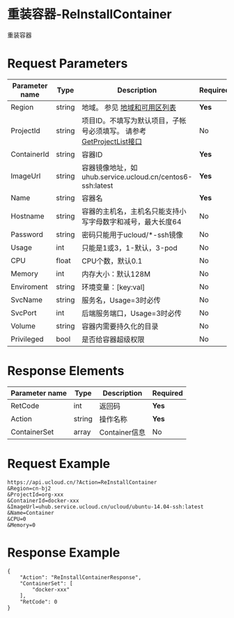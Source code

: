 # 重装容器-ReInstallContainer

重装容器

# Request Parameters
|Parameter name|Type|Description|Required|
|---|---|---|---|
|Region|string|地域。 参见 [地域和可用区列表](../summary/regionlist.html)|**Yes**|
|ProjectId|string|项目ID。不填写为默认项目，子帐号必须填写。 请参考[GetProjectList接口](../summary/get_project_list.html)|No|
|ContainerId|string|容器ID|**Yes**|
|ImageUrl|string|容器镜像地址，如uhub.service.ucloud.cn/centos6-ssh:latest|**Yes**|
|Name|string|容器名|**Yes**|
|Hostname|string|容器的主机名，主机名只能支持小写字母数字和减号，最大长度64|No|
|Password|string|密码只能用于ucloud/*-ssh镜像|No|
|Usage|int|只能是1或3，1-默认，3-pod|No|
|CPU|float|CPU个数，默认0.1|No|
|Memory|int|内存大小：默认128M|No|
|Enviroment|string|环境变量：[key:val]|No|
|SvcName|string|服务名，Usage=3时必传|No|
|SvcPort|int|后端服务端口，Usage=3时必传|No|
|Volume|string|容器内需要持久化的目录|No|
|Privileged|bool|是否给容器超级权限|No|

# Response Elements
|Parameter name|Type|Description|Required|
|---|---|---|---|
|RetCode|int|返回码|**Yes**|
|Action|string|操作名称|**Yes**|
|ContainerSet|array|Container信息|No|

# Request Example
```
https://api.ucloud.cn/?Action=ReInstallContainer
&Region=cn-bj2
&ProjectId=org-xxx
&ContainerId=docker-xxx
&ImageUrl=uhub.service.ucloud.cn/ucloud/ubuntu-14.04-ssh:latest
&Name=Container
&CPU=0
&Memory=0
```

# Response Example
```
{
    "Action": "ReInstallContainerResponse", 
    "ContainerSet": [
        "docker-xxx"
    ], 
    "RetCode": 0
}
```

